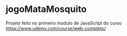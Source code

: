 # jogoMataMosquito

Projeto feito no primeiro modulo de JavaScript do curso https://www.udemy.com/course/web-completo/
